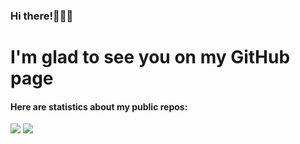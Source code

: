 ### Hi there!👨🏽‍💻

# I'm glad to see you on my GitHub page

#### Here are statistics about my public repos:

![](https://github-profile-summary-cards.vercel.app/api/cards/profile-details?username=LostHopes&theme=gruvbox) 
![](https://github-profile-summary-cards.vercel.app/api/cards/repos-per-language?username=LostHopes&theme=gruvbox)